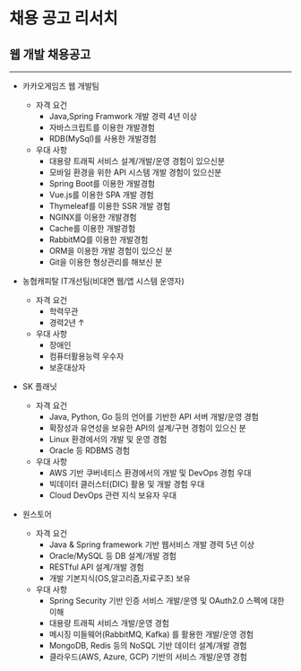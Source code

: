 #   채용 공고 리서치
##  웹 개발 채용공고
---
-   카카오게임즈 웹 개발팀
    -   자격 요건
        -   Java,Spring Framwork 개발 경력 4년 이상
        -   자바스크립트를 이용한 개발경험
        -   RDB(MySql)를 사용한 개발경험
    -   우대 사항
        -   대용량 트래픽 서비스 설계/개발/운영 경험이 있으신분
        -   모바일 환경을 위한 API 시스템 개발 경험이 있으신분
        -   Spring Boot를 이용한 개발경험
        -   Vue.js를 이용한 SPA 개발 경험
        -   Thymeleaf를 이용한 SSR 개발 경험
        -   NGINX를 이용한 개발경험
        -   Cache를 이용한 개발경험
        -   RabbitMQ를 이용한 개발경험
        -   ORM을 이용한 개발 경험이 있으신 분
        -   Git을 이용한 형상관리를 해보신 분
- 농협캐피탈 IT개선팀(비대면 웹/앱 시스템 운영자)
  - 자격 요건
    - 학력무관
    - 경력2년 ↑
  - 우대 사항
    - 장애인
    - 컴퓨터활용능력 우수자
    - 보훈대상자
- SK 플래닛
  - 자격 요건
    - Java, Python, Go 등의 언어를 기반한 API 서버 개발/운영 경험
    - 확장성과 유연성을 보유한 API의 설계/구현 경험이 있으신 분
    - Linux 환경에서의 개발 및 운영 경험
    - Oracle 등 RDBMS 경험
  - 우대 사항
    - AWS 기반 쿠버네티스 환경에서의 개발 및 DevOps 경험 우대
    - 빅데이터 클러스터(DIC) 활용 및 개발 경험 우대
    - Cloud DevOps 관련 지식 보유자 우대
- 원스토어

  - 자격 요건
    - Java & Spring framework 기반 웹서비스 개발 경력 5년 이상
    - Oracle/MySQL 등 DB 설계/개발 경험
    - RESTful API 설계/개발 경험
    - 개발 기본지식(OS,알고리즘,자료구조) 보유
  - 우대 사항
    - Spring Security 기반 인증 서비스 개발/운영 및 OAuth2.0 스펙에 대한 이해
    - 대용량 트래픽 서비스 개발/운영 경험
    - 메시징 미들웨어(RabbitMQ, Kafka) 를 활용한 개발/운영 경험
    - MongoDB, Redis 등의 NoSQL 기반 데이터 설계/개발 경험
    - 클라우드(AWS, Azure, GCP) 기반의 서비스 개발/운영 경험